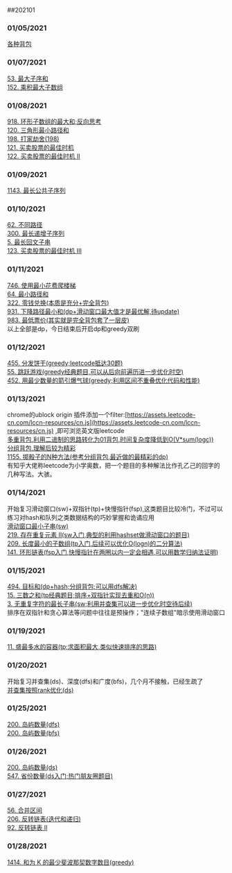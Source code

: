 ##202101

### 01/05/2021
[各种背包](../../java/org/rongjoker/dp/pack)

### 01/07/2021
[53. 最大子序和](../../java/org/rongjoker/dp/pack/HomeWork.java)<br>
[152. 乘积最大子数组](../../java/org/rongjoker/dp/pack/HomeWork.java)<br>

### 01/08/2021
[918. 环形子数组的最大和;反向思考](../../java/org/rongjoker/dp/pack/HomeWork.java)<br>
[120. 三角形最小路径和](../../java/org/rongjoker/dp/pack/HomeWork.java)<br>
[198. 打家劫舍(198)](../../java/org/rongjoker/dp/target/HouseRobber198.java)<br>
[121. 买卖股票的最佳时机](../../java/org/rongjoker/dp/stock/BestTimeToBuyAndSellStock.java)<br>
[122. 买卖股票的最佳时机 II](../../java/org/rongjoker/dp/stock/BestTimeToBuyAndSellStock2.java)<br>

### 01/09/2021
[1143. 最长公共子序列](../../java/org/rongjoker/dp/longest/LongestCommonSubSequence1143.java)<br>


### 01/10/2021
[62. 不同路径](../../java/org/rongjoker/dp/distinct/UniquePaths.java)<br>
[300. 最长递增子序列](../../java/org/rongjoker/dp/longest/LongestIncreasingSubSequence300.java)<br>
[5. 最长回文子串](../../java/org/rongjoker/dp/longest/LongestPalindromicSubstring5.java)<br>
[123. 买卖股票的最佳时机 III](../../java/org/rongjoker/dp/stock/BestTimeToBuyAndSellStock3.java)<br>

### 01/11/2021
[746. 使用最小花费爬楼梯](../../java/org/rongjoker/dp/target/MinCostClimbingStairs.java)<br>
[64. 最小路径和](../../java/org/rongjoker/dp/target/MinimumPathSum.java)<br>
[322. 零钱兑换(本质是充分+完全背包)](../../java/org/rongjoker/dp/coin/CoinChange322.java)<br>
[931. 下降路径最小和(dp+滑动窗口最大值才是最优解,待update)](../../java/org/rongjoker/dp/target/MinimumFallingPathSum.java)<br>
[983. 最低票价(其实就是完全背包套了一层皮)](../../java/org/rongjoker/dp/coin/MinimumCostForTickets.java)<br>
以上全部是dp，今日结束后开启dp和greedy双刷

### 01/12/2021
[455. 分发饼干(greedy;leetcode抵达30题)](../../java/org/rongjoker/greedy/AssignCookies.java)<br>
[55. 跳跃游戏(greedy经典题目,可以从后向前遍历进一步优化时空)](../../java/org/rongjoker/greedy/JumpGame.java)<br>
[452. 用最少数量的箭引爆气球(greedy;利用区间不重叠优化代码和性能)](../../java/org/rongjoker/greedy/MinimumNumberOfArrowsToBurstBalloons.java)<br>

### 01/13/2021
chrome的ublock origin 插件添加一个filter:[https://assets.leetcode-cn.com/lccn-resources/cn.js](https://assets.leetcode-cn.com/lccn-resources/cn.js) ,即可浏览英文版leetcode<br>
[多重背包,利用二进制的思路转化为01背包,时间复杂度降低到O(V*sum(logc))](../../java/org/rongjoker/dp/pack/PackageMultiple.java)<br>
[分组背包,理解后较为精彩](../../java/org/rongjoker/dp/pack/PackageGroup.java)<br>
[1155. 掷骰子的N种方法(参考分组背包,最近做的最精彩的dp)](../../java/org/rongjoker/dp/distinct/NumberOfDiceRollsWithTargetSum.java)<br>
有知乎大佬称leetcode为小学奥数，把一个题目的多种解法比作孔乙己的回字的几种写法。大骇。<br>

### 01/14/2021
开始复习滑动窗口(sw)+双指针(tp)+快慢指针(fsp),这类题目比较冷门，不过可以练习对hash和队列之类数据结构的巧妙掌握和诡谲应用<br>
[滑动窗口最小子串(sw)](../../java/org/rongjoker/sw/ShortestSubString.java)<br>
[219. 存在重复元素 II(sw入门,典型的利用hashset做滑动窗口的题目)](../../java/org/rongjoker/sw/ContainsDuplicateIi.java)<br>
[209. 长度最小的子数组(tp入门,后续可以优化O(logn)的二分算法)](../../java/org/rongjoker/sw/MinimumSizeSubArraySum209.java)<br>
[141. 环形链表(fsp入门,快慢指针在两圈以内一定会相遇,可以用数学归纳法证明)](../../java/org/rongjoker/sw/LinkedListCycle.java)<br>


### 01/15/2021
[494. 目标和(dp+hash;分组背包;可以用dfs解决)](../../java/org/rongjoker/dp/distinct/targetSum.java)<br>
[15. 三数之和(tp经典题目;排序+双指针实现去重和O(n))](../../java/org/rongjoker/sw/Sum3.java)<br>
[3. 无重复字符的最长子串(sw;利用并查集可以进一步优化时空待后续)](../../java/org/rongjoker/sw/LongestSubstringWithoutRepeatingCharacters.java)<br>
排序在双指针和贪心算法等问题中往往是预操作；"连续子数组"暗示使用滑动窗口


### 01/19/2021
[11. 盛最多水的容器(tp;求面积最大,类似快速排序的思路)](../../java/org/rongjoker/sw/ContainerWithMostWater.java)<br>

### 01/20/2021
开始复习并查集(ds)、深度(dfs)和广度(bfs)，几个月不接触，已经生疏了<br>
[并查集按照rank优化(ds)](../../java/org/rongjoker/ds/DisjointSetRank.java)<br>

### 01/25/2021
[200. 岛屿数量(dfs)](../../java/org/rongjoker/ds/NumberOfIslands200dfs.java)<br>
[200. 岛屿数量(bfs)](../../java/org/rongjoker/ds/NumberOfIslands200bfs.java)<br>

### 01/26/2021
[200. 岛屿数量(ds)](../../java/org/rongjoker/ds/NumberOfIslands200ds.java)<br>
[547. 省份数量(ds入门;热门朋友圈题目)](../../java/org/rongjoker/ds/NumberOfProvinces547ds.java)<br>

### 01/27/2021
[56. 合并区间](../../java/org/rongjoker/merge/MergeIntervals.java)<br>
[206. 反转链表(迭代和递归)](../../java/org/rongjoker/list/ReverseLinkedList206.java)<br>
[92. 反转链表 II](../../java/org/rongjoker/list/ReverseLinkedList92.java)<br>


### 01/28/2021
[1414. 和为 K 的最少斐波那契数字数目(greedy)](../../java/org/rongjoker/greedy/FindMinFibonacciNumbers1414.java)<br>





